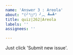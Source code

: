 ```yaml
---
name: 'Answer 3 : Areola'
about: "(╯°□°）╯︵ ┻━┻"
title: quiz|262|Areola
labels: ''
assignees: ''

---
```


Just click 'Submit new issue'.
